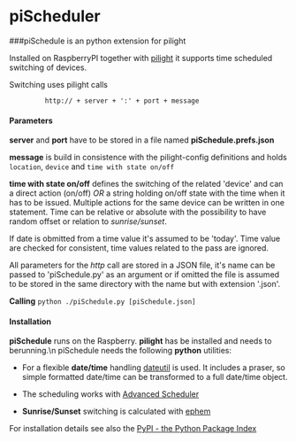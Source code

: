 piScheduler
===========

###piSchedule is an python extension for pilight

   Installed on RaspberryPI together with [pilight](http://www.pilight.org/) it supports time scheduled
   switching of devices.
   
   Switching uses pilight calls
```
         http:// + server + ':' + port + message
```
####   Parameters 
__server__ and __port__ have to be stored in a file named __piSchedule.prefs.json__

__message__ is build in consistence with the pilight-config definitions
      and holds ```location```, ```device``` and ```time with state on/off```
      
__time with state on/off__ defines the switching of the related 'device' and can a direct action (on/off) 
*OR* a string holding on/off state with the time when it has to be issued. Multiple actions for the same device can be written in one statement. Time can be relative or absolute with the possibility to have random offset or relation to *sunrise/sunset*. 

If date is obmitted from a time value it's assumed to be 'today'. Time value are checked for consistent, time values related to the pass are ignored.

      
All parameters for the _http_ call are stored in a JSON file, it's name can be passed to 'piSchedule.py' as an argument or if
   omitted the file is assumed to be stored in the same directory with the name but with extension '.json'. 


__Calling__ `python ./piSchedule.py [piSchedule.json]`


####   Installation
  
**piSchedule** runs on the Raspberry. **pilight** has be installed and needs to berunning.\n
piSchedule needs the following **python** utilities:
   
- For a flexible **date/time** handling [dateutil](http://labix.org/python-dateutil/) is used. It includes a praser, so simple formatted date/time can be transformed to a full date/time object.
   
- The scheduling works with [Advanced Scheduler](https://pypi.python.org/pypi/APScheduler/2.1.2)
   
- **Sunrise/Sunset** switching is calculated with [ephem](https://pypi.python.org/pypi/ephem/3.7.5.1)

For installation details see also the [PyPI - the Python Package Index](https://pypi.python.org/pypi)

